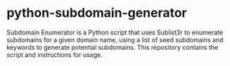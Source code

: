 # python-subdomain-generator
Subdomain Enumerator is a Python script that uses Sublist3r to enumerate subdomains for a given domain name, using a list of seed subdomains and keywords to generate potential subdomains. This repository contains the script and instructions for usage.

